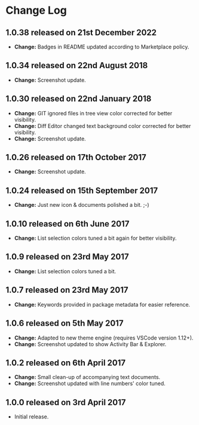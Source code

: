 # Change Log

## **1.0.38** released on 21st December 2022

- **Change:** Badges in README updated according to Marketplace policy.

## **1.0.34** released on 22nd August 2018

- **Change:** Screenshot update.

## **1.0.30** released on 22nd January 2018

- **Change:** GIT ignored files in tree view color corrected for better visibility.
- **Change:** Diff Editor changed text background color corrected for better visibility.
- **Change:** Screenshot update.

## **1.0.26** released on 17th October 2017

- **Change:** Screenshot update.

## **1.0.24** released on 15th September 2017

- **Change:** Just new icon & documents polished a bit. ;-)

## **1.0.10** released on 6th June 2017

- **Change:** List selection colors tuned a bit again for better visibility.

## **1.0.9** released on 23rd May 2017

- **Change:** List selection colors tuned a bit.

## **1.0.7** released on 23rd May 2017

- **Change:** Keywords provided in package metadata for easier reference.

## **1.0.6** released on 5th May 2017

- **Change:** Adapted to new theme engine (requires VSCode version 1.12+).
- **Change:** Screenshot updated to show Activity Bar & Explorer.

## **1.0.2** released on 6th April 2017

- **Change:** Small clean-up of accompanying text documents.
- **Change:** Screenshot updated with line numbers' color tuned.

## **1.0.0** released on 3rd April 2017

- Initial release.